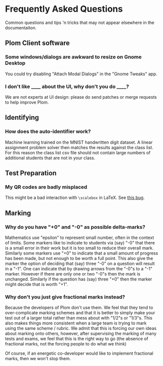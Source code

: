 <!--
__copyright__ = "Copyright (C) 2019-2020 Colin B. Macdonald"
__license__ = "AGPL-3.0-or-later"
 -->

Frequently Asked Questions
==========================

Common questions and tips 'n tricks that may not appear elsewhere in the
documentaiton.


Plom Client software
--------------------

### Some windows/dialogs are awkward to resize on Gnome Desktop

You could try disabling "Attach Modal Dialogs" in the "Gnome Tweaks" app.


### I don't like ____ about the UI, why don't you do ____?

We are not experts at UI design: please do send patches or merge requests
to help improve Plom.


Identifying
-----------

### How does the auto-identifier work?

Machine learning trained on the MNIST handwritten digit dataset.  A linear
assignment problem solver then matches the results against the class list.
For this reason the class list csv file should not contain large numbers
of additional students that are not in your class.


Test Preparation
----------------

### My QR codes are badly misplaced

This might be a bad interaction with `\scalebox` in LaTeX.  See
[this bug](https://gitlab.com/issues/207).


Marking
-------

### Why do you have "+0" and "-0" as possible delta-marks?

Mathematics use "epsilon" to represent small number, often in the context of limits. Some markers like to indicate to students via (say) "-0" that there is a small error in their work but it is too small to reduce their overall mark. Similarly some markers use "+0" to indicate that a small amount of progress has been made, but not enough to be worth a full point. This also give the marker the option of deciding that (say) three "-0" on a question will result in a "-1". One can indicate that by drawing arrows from the "-0"s to a "-1" marker. However if there are only one or two "-0"s then the mark is unchanged. Similarly if the question has (say) three "+0" then the marker might decide that is worth "+1".

### Why don't you just give fractional marks instead?

Because the developers of Plom don't use them. We feel that they tend to over-complicate marking schemes and that it is better to simply make your test out of a larger total rather than mess about with "1/2"s or "1/3"s. This also makes things more consistent when a large team is trying to mark using the same scheme / rubric. We admit that this is forcing our own ideas about marking onto others, however, after supervising the marking of many tests and exams, we feel that this is the right way to go (the absence of fractional marks, not the forcing people to do what we think)

Of course, if an energetic co-developer would like to implement fractional marks, then we won't stop them. 
